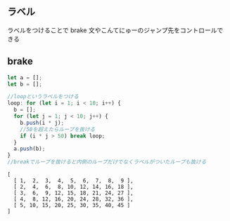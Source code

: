 ## ラベル

ラベルをつけることで brake 文やこんてにゅーのジャンプ先をコントロールできる

## brake

```javascript
let a = [];
let b = [];

//loopというラベルをつける
loop: for (let i = 1; i < 10; i++) {
  b = [];
  for (let j = 1; j < 10; j++) {
    b.push(i * j);
    //50を超えたらループを抜ける
    if (i * j > 50) break loop;
  }
  a.push(b);
}
//breakでループを抜けると内側のループだけでなくラベルがついたループも抜ける
```

```
[
  [ 1,  2,  3,  4,  5,  6,  7,  8,  9 ],
  [ 2,  4,  6,  8, 10, 12, 14, 16, 18 ],
  [ 3,  6,  9, 12, 15, 18, 21, 24, 27 ],
  [ 4,  8, 12, 16, 20, 24, 28, 32, 36 ],
  [ 5, 10, 15, 20, 25, 30, 35, 40, 45 ]
]
```
